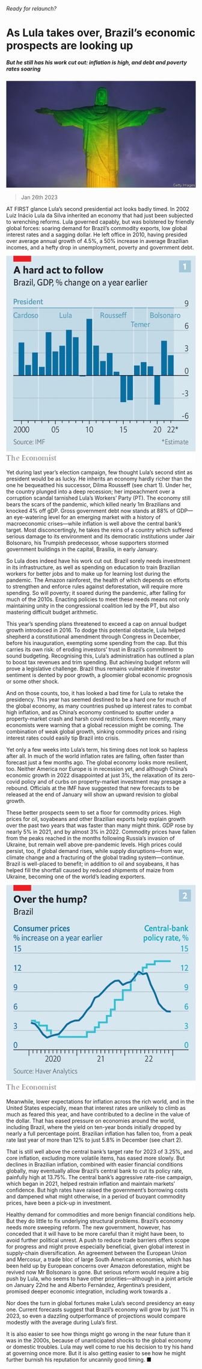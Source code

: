 ###### Ready for relaunch?

# As Lula takes over, Brazil’s economic prospects are looking up 

##### But he still has his work cut out: inflation is high, and debt and poverty rates soaring 

![image](images/20230128_AMP001.jpg) 

> Jan 26th 2023 

AT FIRST glance Lula’s second presidential act looks badly timed. In 2002 Luiz Inácio Lula da Silva inherited an economy that had just been subjected to wrenching reforms. Lula governed capably, but was bolstered by friendly global forces: soaring demand for Brazil’s commodity exports, low global interest rates and a sagging dollar. He left office in 2010, having presided over average annual growth of 4.5%, a 50% increase in average Brazilian incomes, and a hefty drop in unemployment, poverty and government debt.

![image](images/20230128_AMC897.png) 


Yet during last year’s election campaign, few thought Lula’s second stint as president would be as lucky. He inherits an economy hardly richer than the one he bequeathed his successor, Dilma Rousseff (see chart 1). Under her, the country plunged into a deep recession; her impeachment over a corruption scandal tarnished Lula’s Workers’ Party (PT). The economy still bears the scars of the pandemic, which killed nearly 1m Brazilians and knocked 4% off gDP. Gross government debt now stands at 88% of GDP—an eye-watering level for an emerging market with a history of macroeconomic crises—while inflation is well above the central bank’s target. Most disconcertingly, he takes the reins of a country which suffered serious damage to its environment and its democratic institutions under Jair Bolsonaro, his Trumpish predecessor, whose supporters stormed government buildings in the capital, Brasília, in early January.

So Lula does indeed have his work cut out. Brazil sorely needs investment in its infrastructure, as well as spending on education to train Brazilian workers for better jobs and to make up for learning lost during the pandemic. The Amazon rainforest, the health of which depends on efforts to strengthen and enforce rules against deforestation, will require more spending. So will poverty; it soared during the pandemic, after falling for much of the 2010s. Enacting policies to meet these needs means not only maintaining unity in the congressional coalition led by the PT, but also mastering difficult budget arithmetic.

This year’s spending plans threatened to exceed a cap on annual budget growth introduced in 2016. To dodge this potential obstacle, Lula helped shepherd a constitutional amendment through Congress in December, before his inauguration, exempting some spending from the cap. But this carries its own risk: of eroding investors’ trust in Brazil’s commitment to sound budgeting. Recognising this, Lula’s administration has outlined a plan to boost tax revenues and trim spending. But achieving budget reform will prove a legislative challenge. Brazil thus remains vulnerable if investor sentiment is dented by poor growth, a gloomier global economic prognosis or some other shock.

And on those counts, too, it has looked a bad time for Lula to retake the presidency. This year has seemed destined to be a hard one for much of the global economy, as many countries pushed up interest rates to combat high inflation, and as China’s economy continued to sputter under a property-market crash and harsh covid restrictions. Even recently, many economists were warning that a global recession might be coming. The combination of weak global growth, sinking commodity prices and rising interest rates could easily tip Brazil into crisis.

Yet only a few weeks into Lula’s term, his timing does not look so hapless after all. In much of the world inflation rates are falling, often faster than forecast just a few months ago. The global economy looks more resilient, too. Neither America nor Europe is in recession yet, and although China’s economic growth in 2022 disappointed at just 3%, the relaxation of its zero-covid policy and of curbs on property-market investment may presage a rebound. Officials at the IMF have suggested that new forecasts to be released at the end of January will show an upward revision to global growth. 

These better prospects seem to set a floor for commodity prices. High prices for oil, soyabeans and other Brazilian exports help explain growth over the past two years that was faster than many might think. GDP rose by nearly 5% in 2021, and by almost 3% in 2022. Commodity prices have fallen from the peaks reached in the months following Russia’s invasion of Ukraine, but remain well above pre-pandemic levels. High prices could persist, too, if global demand rises, while supply disruptions—from war, climate change and a fracturing of the global trading system—continue. Brazil is well-placed to benefit; in addition to oil and soyabeans, it has helped fill the shortfall caused by reduced shipments of maize from Ukraine, becoming one of the world’s leading exporters.

![image](images/20230128_AMC488.png) 


Meanwhile, lower expectations for inflation across the rich world, and in the United States especially, mean that interest rates are unlikely to climb as much as feared this year, and have contributed to a decline in the value of the dollar. That has eased pressure on economies around the world, including Brazil, where the yield on ten-year bonds initially dropped by nearly a full percentage point. Brazilian inflation has fallen too, from a peak rate last year of more than 12% to just 5.8% in December (see chart 2). 

That is still well above the central bank’s target rate for 2023 of 3.25%, and core inflation, excluding more volatile items, has eased more slowly. But declines in Brazilian inflation, combined with easier financial conditions globally, may eventually allow Brazil’s central bank to cut its policy rate, painfully high at 13.75%. The central bank’s aggressive rate-rise campaign, which began in 2021, helped restrain inflation and maintain markets’ confidence. But high rates have raised the government’s borrowing costs and dampened what might otherwise, in a period of buoyant commodity prices, have been a pick-up in investment.

Healthy demand for commodities and more benign financial conditions help. But they do little to fix underlying structural problems. Brazil’s economy needs more sweeping reform. The new government, however, has conceded that it will have to be more careful than it might have been, to avoid further political unrest. A push to reduce trade barriers offers scope for progress and might prove especially beneficial, given global interest in supply-chain diversification. An agreement between the European Union and Mercosur, a trade bloc of large South American economies, which has been held up by European concerns over Amazon deforestation, might be revived now Mr Bolsonaro is gone. But serious reform would require a big push by Lula, who seems to have other priorities—although in a joint article on January 22nd he and Alberto Fernández, Argentina’s president, promised deeper economic integration, including work towards a .

Nor does the turn in global fortunes make Lula’s second presidency an easy one. Current forecasts suggest that Brazil’s economy will grow by just 1% in 2023, so even a dazzling outperformance of projections would compare modestly with the average during Lula’s first.

It is also easier to see how things might go wrong in the near future than it was in the 2000s, because of unanticipated shocks to the global economy or domestic troubles. Lula may well come to rue his decision to try his hand at governing once more. But it is also getting easier to see how he might further burnish his reputation for uncannily good timing. ■

